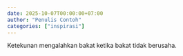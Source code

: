 ```yaml
---
date: 2025-10-07T00:00:00+07:00
author: "Penulis Contoh"
categories: ["inspirasi"]
---
```


Ketekunan mengalahkan bakat ketika bakat tidak berusaha.
